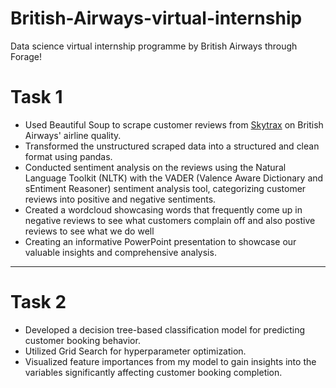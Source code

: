 # British-Airways-virtual-internship
Data science virtual internship programme by British Airways through Forage!

# Task 1 
- Used Beautiful Soup to scrape customer reviews from <a href='https://www.airlinequality.com/'>Skytrax</a> on British Airways' airline quality.
- Transformed the unstructured scraped data into a structured and clean format using pandas.
- Conducted sentiment analysis on the reviews using the Natural Language Toolkit (NLTK) with the VADER (Valence Aware Dictionary and sEntiment Reasoner) sentiment analysis tool, categorizing customer reviews into positive and negative sentiments.
- Created a wordcloud showcasing words that frequently come up in negative reviews to see what customers complain off and also postive reviews to see what we do well
- Creating an informative PowerPoint presentation to showcase our valuable insights and comprehensive analysis.

--------------------------------------------------------------------------------------------------------------------------------------

# Task 2  
- Developed a decision tree-based classification model for predicting customer booking behavior.
- Utilized Grid Search for hyperparameter optimization.
- Visualized feature importances from my model to gain insights into the variables significantly affecting customer booking completion.
